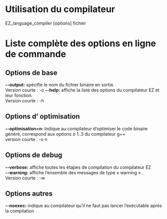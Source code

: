 # Utilisation du compilateur
EZ_language_compiler [options] fichier


# Liste complète des options en ligne de commande
## Options de base
**--output:** spécifie le nom du fichier binaire en sortie.  
Version courte :  -o
**--help:** affiche la liste des options du compilateur EZ et  leur fonction.   
Version courte :  -h  
## Options d’ optimisation
**--optimisation=n:** Indique au compilateur d’optimiser le code binaire généré, correspond aux options o 1..3 du compilateur g++  
version courte : -o n  
## Options de debug
**--verbose:** affiche toutes les étapes de compilation du compilateur EZ  
**--warning:** affiche l’ensemble des messages  de type « warning » .  
Version courte : -w  
## Options autres
**--noexec:** indique au compilateur qu’il ne faut pas lancer l’exécutable après la compilation  
